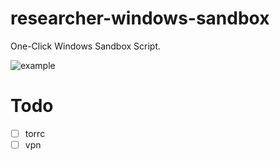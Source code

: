 # researcher-windows-sandbox

One-Click Windows Sandbox Script.

![example](https://user-images.githubusercontent.com/7544687/86537794-99eaf580-bf2c-11ea-8abe-89961bd4cd5d.gif)


# Todo
- [ ] torrc
- [ ] vpn